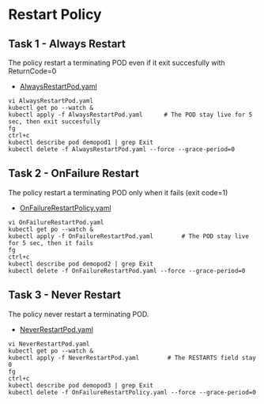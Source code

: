 # Restart Policy

## Task 1 - Always Restart

The policy restart a terminating POD even if it exit succesfully with ReturnCode=0

- [AlwaysRestartPod.yaml](https://github.com/YeffaDev/learn-kubernetes-brownbag/blob/master/lab/yaml/06.service.yaml)

```
vi AlwaysRestartPod.yaml
kubectl get po --watch &
kubectl apply -f AlwaysRestartPod.yaml      # The POD stay live for 5 sec, then exit succesfully
fg
ctrl+c
kubectl describe pod demopod1 | grep Exit
kubectl delete -f AlwaysRestartPod.yaml --force --grace-period=0
```

## Task 2 - OnFailure Restart

The policy restart a terminating POD only when it fails (exit code=1)

- [OnFailureRestartPolicy.yaml](https://github.com/YeffaDev/learn-kubernetes-brownbag/blob/master/lab/yaml/06.OnFailureRestartPod.yaml)

```
vi OnFailureRestartPod.yaml
kubectl get po --watch &
kubectl apply -f OnFailureRestartPod.yaml        # The POD stay live for 5 sec, then it fails
fg
ctrl+c
kubectl describe pod demopod2 | grep Exit
kubectl delete -f OnFailureRestartPod.yaml --force --grace-period=0
```


## Task 3 - Never Restart

The policy never restart a terminating POD.

- [NeverRestartPod.yaml](https://github.com/YeffaDev/learn-kubernetes-brownbag/blob/master/lab/yaml/06.NeverRestartPod.yaml)

```
vi NeverRestartPod.yaml
kubectl get po --watch &
kubectl apply -f NeverRestartPod.yaml        # The RESTARTS field stay 0
fg
ctrl+c
kubectl describe pod demopod3 | grep Exit
kubectl delete -f OnFailureRestartPolicy.yaml --force --grace-period=0
```
